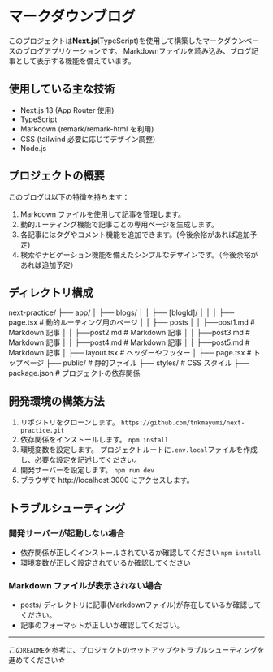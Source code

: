 # マークダウンブログ

このプロジェクトは**Next.js**(TypeScript)を使用して構築したマークダウンベースのブログアプリケーションです。
Markdownファイルを読み込み、ブログ記事として表示する機能を備えています。

## 使用している主な技術

- Next.js 13 (App Router 使用)
- TypeScript
- Markdown (remark/remark-html を利用)
- CSS (tailwind 必要に応じてデザイン調整)
- Node.js

## プロジェクトの概要

このブログは以下の特徴を持ちます：

1. Markdown ファイルを使用して記事を管理します。
2. 動的ルーティング機能で記事ごとの専用ページを生成します。
3. 各記事にはタグやコメント機能を追加できます。(今後余裕があれば追加予定)
4. 検索やナビゲーション機能を備えたシンプルなデザインです。（今後余裕があれば追加予定）

## ディレクトリ構成

next-practice/
├── app/
│ ├── blogs/
│ │ ├── [blogId]/
│ │ │ ├── page.tsx # 動的ルーティング用のページ
│ │ ├── posts
│ │ ├──post1.md # Markdown 記事
│ │ ├──post2.md # Markdown 記事
│ │ ├──post3.md # Markdown 記事
│ │ ├──post4.md # Markdown 記事
│ │ ├──post5.md # Markdown 記事
│ ├── layout.tsx # ヘッダーやフッター
│ ├── page.tsx # トップページ
├── public/ # 静的ファイル
├── styles/ # CSS スタイル
├── package.json # プロジェクトの依存関係

## 開発環境の構築方法

1. リポジトリをクローンします。
   `https://github.com/tnkmayumi/next-practice.git`
2. 依存関係をインストールします。
   `npm install`
3. 環境変数を設定します。
   プロジェクトルートに`.env.local`ファイルを作成し、必要な設定を記述してください。
4. 開発サーバーを設定します。
   `npm run dev`
5. ブラウザで http://localhost:3000 にアクセスします。

## トラブルシューティング

### 開発サーバーが起動しない場合

- 依存関係が正しくインストールされているか確認してください
  `npm install`
- 環境変数が正しく設定されているか確認してください

### Markdown ファイルが表示されない場合

- posts/ ディレクトリに記事(Markdownファイル)が存在しているか確認してください。
- 記事のフォーマットが正しいか確認してください。

---

この`README`を参考に、プロジェクトのセットアップやトラブルシューティングを進めてください☆
